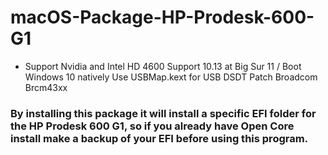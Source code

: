 # macOS-Package-HP-Prodesk-600-G1
- Support Nvidia and Intel HD 4600 Support 10.13 at Big Sur 11 / Boot Windows 10 natively Use USBMap.kext for USB DSDT Patch Broadcom Brcm43xx

### By installing this package it will install a specific EFI folder for the HP Prodesk 600 G1, so if you already have Open Core install make a backup of your EFI before using this program.
